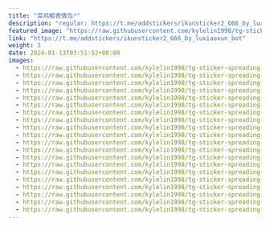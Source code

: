 ```yaml
---
title: "菜鸡鲲表情包²"
description: "regular: https://t.me/addstickers/ikunsticker2_666_by_luxiaoxun_bot"
featured_image: "https://raw.githubusercontent.com/kylelin1998/tg-sticker-spreading-worldwide-images/main/img/77bf5768-9283-4682-a85c-ba9d4db292ff.jpg"
link: "https://t.me/addstickers/ikunsticker2_666_by_luxiaoxun_bot"
weight: 3
date: 2024-01-13T03:51:52+08:00
images:
  - https://raw.githubusercontent.com/kylelin1998/tg-sticker-spreading-worldwide-images/main/img/77bf5768-9283-4682-a85c-ba9d4db292ff.jpg
  - https://raw.githubusercontent.com/kylelin1998/tg-sticker-spreading-worldwide-images/main/img/7c2642d0-3923-443f-88e5-7970ac78673a.jpg
  - https://raw.githubusercontent.com/kylelin1998/tg-sticker-spreading-worldwide-images/main/img/388b3153-df50-446c-a662-eba3e6c76b65.jpg
  - https://raw.githubusercontent.com/kylelin1998/tg-sticker-spreading-worldwide-images/main/img/408649d0-619c-4dda-b066-cb9c66d28810.jpg
  - https://raw.githubusercontent.com/kylelin1998/tg-sticker-spreading-worldwide-images/main/img/d8971d0e-e6b1-432f-bfd8-2139cb8527f9.jpg
  - https://raw.githubusercontent.com/kylelin1998/tg-sticker-spreading-worldwide-images/main/img/9cd7454e-1463-47e6-aa29-ea12a667b05e.jpg
  - https://raw.githubusercontent.com/kylelin1998/tg-sticker-spreading-worldwide-images/main/img/978d7cf3-cbd7-4467-967c-8a0c0e71400b.jpg
  - https://raw.githubusercontent.com/kylelin1998/tg-sticker-spreading-worldwide-images/main/img/db79ad2a-ac2b-4810-adf5-ea31691dec75.jpg
  - https://raw.githubusercontent.com/kylelin1998/tg-sticker-spreading-worldwide-images/main/img/b75a1c6f-07ee-4718-839f-8718c4bf7d22.jpg
  - https://raw.githubusercontent.com/kylelin1998/tg-sticker-spreading-worldwide-images/main/img/9469b33d-faef-4ef9-9866-5c1e04603a3b.jpg
  - https://raw.githubusercontent.com/kylelin1998/tg-sticker-spreading-worldwide-images/main/img/66d2a852-68ee-41e7-9293-258568af2816.jpg
  - https://raw.githubusercontent.com/kylelin1998/tg-sticker-spreading-worldwide-images/main/img/cc4f1fc4-e192-4686-b6e8-ee32def6f998.jpg
  - https://raw.githubusercontent.com/kylelin1998/tg-sticker-spreading-worldwide-images/main/img/1f0832c2-ca1a-4559-926c-7e9d25f56891.jpg
  - https://raw.githubusercontent.com/kylelin1998/tg-sticker-spreading-worldwide-images/main/img/78e69d1e-8ac1-42b4-b3ee-35097c5eb4ea.jpg
  - https://raw.githubusercontent.com/kylelin1998/tg-sticker-spreading-worldwide-images/main/img/8842d345-04d4-480f-b8cb-8f64de637a94.jpg
  - https://raw.githubusercontent.com/kylelin1998/tg-sticker-spreading-worldwide-images/main/img/28aa75ee-d4c6-49f0-b6f9-9a12b9cef4cc.jpg
  - https://raw.githubusercontent.com/kylelin1998/tg-sticker-spreading-worldwide-images/main/img/c477ea23-120a-4605-ba40-d9a4beb66fd5.jpg
  - https://raw.githubusercontent.com/kylelin1998/tg-sticker-spreading-worldwide-images/main/img/be4ba17e-3561-467c-a85c-f5bf83e0b368.jpg
  - https://raw.githubusercontent.com/kylelin1998/tg-sticker-spreading-worldwide-images/main/img/fab5c555-cebe-4adb-9833-f698c77d2621.jpg
  - https://raw.githubusercontent.com/kylelin1998/tg-sticker-spreading-worldwide-images/main/img/d5192a78-85e7-43a3-9f96-1ff47f58c365.jpg
---
```


